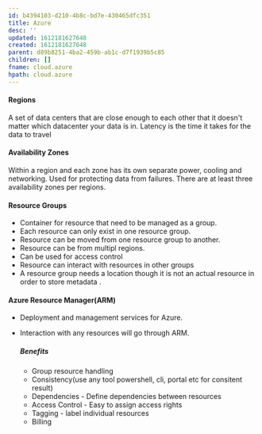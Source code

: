 ```yaml
---
id: b4394103-d210-4b8c-bd7e-430465dfc351
title: Azure
desc: ''
updated: 1612181627648
created: 1612181627648
parent: d89b8251-4ba2-459b-ab1c-d7f1939b5c85
children: []
fname: cloud.azure
hpath: cloud.azure
---
```

#### Regions

A set of data centers that are close enough to each other that it doesn't matter which datacenter your data is in. Latency is the time it takes for the data to travel

#### Availability Zones

Within a region and each zone has its own separate power, cooling and networking. Used for protecting data from failures. There are at least three availability zones per regions.

#### Resource Groups

- Container for resource that need to be managed as a group.
- Each resource can only exist in one resource group.
- Resource can be moved from one resource group to another.
- Resource can be from multipl regions.
- Can be used for access control
- Resource can interact with resources in other groups
- A resource group needs a location though it is not an actual resource in order to store metadata .

#### Azure Resource Manager(ARM)

- Deployment and management services for Azure.
- Interaction with any resources will go through ARM.

  ##### Benefits

  - Group resource handling
  - Consistency(use any tool powershell, cli, portal etc for consitent result)
  - Dependencies - Define dependencies between resources
  - Access Control - Easy to assign access rights
  - Tagging - label individual resources
  - Billing


